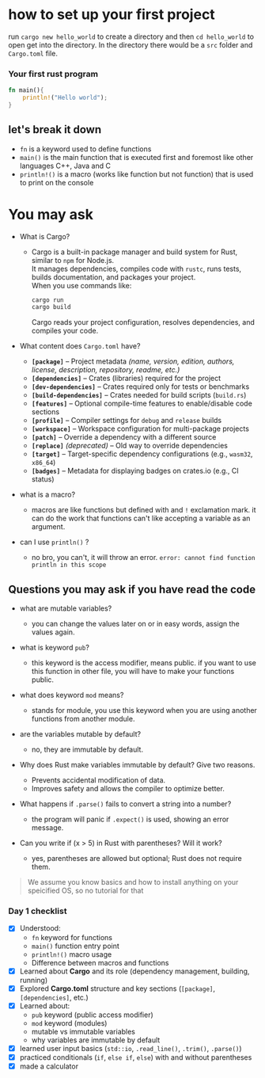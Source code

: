 # how to set up your first project 

run `cargo new hello_world` to create a directory and then `cd hello_world` to open get into the directory. In the directory there would be a `src` folder and `Cargo.toml` file.

### Your first rust program

```rust
fn main(){
    println!("Hello world");
}
```

## let's break it down

- `fn` is a keyword used to define functions
- `main()` is the main  function that is executed first and foremost like other languages C++, Java and C
- `println!()` is a macro (works like function but not function) that is used to print on the console

# You may ask 
- What is Cargo?
  - Cargo is a built-in package manager and build system for Rust, similar to `npm` for Node.js.  
    It manages dependencies, compiles code with `rustc`, runs tests, builds documentation, and packages your project.  
    When you use commands like:
    ```bash
    cargo run
    cargo build
    ```
    Cargo reads your project configuration, resolves dependencies, and compiles your code.

- What content does `Cargo.toml` have?
  - **`[package]`** – Project metadata *(name, version, edition, authors, license, description, repository, readme, etc.)*
  - **`[dependencies]`** – Crates (libraries) required for the project
  - **`[dev-dependencies]`** – Crates required only for tests or benchmarks
  - **`[build-dependencies]`** – Crates needed for build scripts (`build.rs`)
  - **`[features]`** – Optional compile-time features to enable/disable code sections
  - **`[profile]`** – Compiler settings for `debug` and `release` builds
  - **`[workspace]`** – Workspace configuration for multi-package projects
  - **`[patch]`** – Override a dependency with a different source
  - **`[replace]`** *(deprecated)* – Old way to override dependencies
  - **`[target]`** – Target-specific dependency configurations (e.g., `wasm32`, `x86_64`)
  - **`[badges]`** – Metadata for displaying badges on crates.io (e.g., CI status)

- what is a macro?
  - macros are like functions but defined with and `!` exclamation mark. it can do the work that functions can't like accepting a variable as an argument.
- can I use `println()` ?
  - no bro, you can't, it will throw an error. ```error: cannot find function println in this scope```

## Questions you may ask if you have read the code

- what are mutable variables?
  - you can change the values later on or in easy words, assign the values again.

- what is keyword `pub`?
  - this keyword is the access modifier, means public. if you want to use this function in other file, you will have to make your functions public.

- what does keyword `mod` means?
  - stands for module, you use this keyword when you are using another functions from another module.

- are the variables mutable by default?
  - no, they are immutable by default.

- Why does Rust make variables immutable by default? Give two reasons.
  - Prevents accidental modification of data.
  - Improves safety and allows the compiler to optimize better.

- What happens if `.parse()` fails to convert a string into a number?
  - the program will panic if `.expect()` is used, showing an error message.

- Can you write if (x > 5) in Rust with parentheses? Will it work?
  - yes, parentheses are allowed but optional; Rust does not require them.

> We assume you know basics and how to install anything on your speicified OS, so no tutorial for that

### Day 1 checklist

- [x] Understood:
  - `fn` keyword for functions
  - `main()` function entry point
  - `println!()` macro usage
  - Difference between macros and functions
- [x] Learned about **Cargo** and its role (dependency management, building, running)
- [x] Explored **Cargo.toml** structure and key sections (`[package]`, `[dependencies]`, etc.)
- [x] Learned about:
  - `pub` keyword (public access modifier)
  - `mod` keyword (modules)
  - mutable vs immutable variables
  - why variables are immutable by default
- [x] learned user input basics (`std::io`, `.read_line()`, `.trim()`, `.parse()`)
- [x] practiced conditionals (`if`, `else if`, `else`) with and without parentheses
- [x] made a calculator